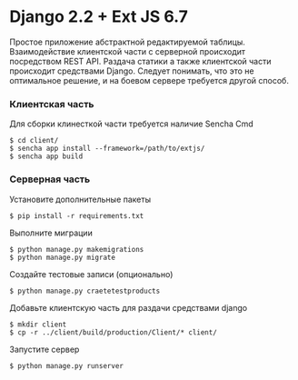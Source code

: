 # Django 2.2 + Ext JS 6.7
Простое приложение абстрактной редактируемой таблицы. Взаимодействие клиентской части с серверной происходит посредством REST API. Раздача статики а также клиентской части происходит средствами Django. Следует понимать, что это не оптимальное решение, и на боевом сервере требуется другой способ.
### Клиентская часть
Для сборки клинесткой части требуется наличие Sencha Cmd
```
$ cd client/
$ sencha app install --framework=/path/to/extjs/
$ sencha app build
```
### Серверная часть
Установите дополнительные пакеты
```
$ pip install -r requirements.txt
```
Выполните миграции
```
$ python manage.py makemigrations
$ python manage.py migrate
```
Создайте тестовые записи (опционально)
```
$ python manage.py craetetestproducts
```
Добавьте клиентскую часть для раздачи средствами django
```
$ mkdir client
$ cp -r ../client/build/production/Client/* client/
```
Запустите сервер
```
$ python manage.py runserver
```
